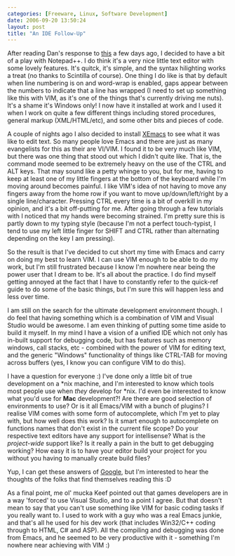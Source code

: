 ```yaml
---
categories: [Freeware, Linux, Software Development]
date: 2006-09-20 13:50:24
layout: post
title: "An IDE Follow-Up"
---
```

After reading Dan's response to <a href="/posts/is-an-ide-all-its-cracked-up-to-be/" title="Is an IDE all it's cracked up to be?">this</a> a few days ago, I decided to have a bit of a play with Notepad++. I do think it's a very nice little text editor with some lovely features. It's quitck, it's simple, and the syntax hilighting works a treat (no thanks to Scintilla of course). One thing I do like is that by default when line numbering is on and word-wrap is enabled, gaps appear between the numbers to indicate that a line has wrapped (I need to set up something like this with VIM, as it's one of the things that's currently driving me nuts). It's a shame it's Windows only! I now have it installed at work and I used it when I work on quite a few different things including stored procedures, general markup (XML/HTML/etc), and some other bits and pieces of code.

A couple of nights ago I also decided to install <a href="http://www.xemacs.org/" target="_blank" title="XEmacs">XEmacs</a> to see what it was like to edit text. So many people love Emacs and there are just as many evangelists for this as their are VI/VIM. I found it to be very much like VIM, but there was one thing that stood out which I didn't quite like. That is, the command mode seemed to be extremely heavy on the use of the CTRL and ALT keys. That may sound like a petty whinge to you, but for me, having to keep at least one of my little fingers at the bottom of the keyboard while I'm moving around becomes painful. I like VIM's idea of not having to move any fingers away from the home row if you want to move up/down/left/right by a single line/character. Pressing CTRL every time is a bit of overkill in my opinion, and it's a bit off-putting for me. After going through a few tutorials with I noticed that my hands were becoming strained. I'm pretty sure this is partly down to my typing style (because I'm not a perfect touch-typist, I tend to use my left little finger for SHIFT and CTRL rather than alternating depending on the key I am pressing).

So the result is that I've decided to cut short my time with Emacs and carry on doing my best to learn VIM. I can use VIM enough to be able to do my work, but I'm still frustrated because I know I'm nowhere near being the power user that I dream to be. It's all about the practice. I do find myself getting annoyed at the fact that I have to constantly refer to the quick-ref guide to do some of the basic things, but I'm sure this will happen less and less over time.

I am still on the search for the ultimate development environment though. I do feel that having something which is a combination of VIM and Visual Studio would be awesome. I am even thinking of putting some time aside to build it myself. In my mind I have a vision of a unified IDE which not only has in-built support for debugging code, but has features such as memory windows, call stacks, etc - combined with the power of VIM for editing text, and the generic "Windows" functionality of things like CTRL-TAB for moving across buffers (yes, I know you can configure VIM to do this).

I have a question for everyone :) I've done only a little bit of true development on a *nix machine, and I'm interested to know which tools most people use when <em>they</em> develop for *nix. I'd even be interested to know what you'd use for <strong>Mac</strong> development?! Are there are good selection of environments to use? Or is it all Emacs/VIM with a bunch of plugins? I realise VIM comes with some form of autocomplete, which I'm yet to play with, but how well does this work? Is it smart enough to autocomplete on functions names that don't exist in the current file scope? Do your respective text editors have any support for intellisense? What is the <em>project-wide</em> support like? Is it really a pain in the butt to get debugging working? How easy it is to have your editor build your project for you without you having to manually create build files?

Yup, I can get these answers of <a href="http://www.google.com.au/" title="Google" target="_blank">Google</a>, but I'm interested to hear the thoughts of the folks that find themselves reading this :D

As a final point, me ol' mucka Keef pointed out that games developers are in a way 'forced' to use Visual Studio, and to a point I agree. But that doesn't mean to say that you can't use something like VIM for basic coding tasks if you really want to. I used to work with a guy who was a real Emacs junkie, and that's all he used for his dev work (that includes Win32/C++ coding through to HTML, C# and ASP). All the compiling and debugging was done from Emacs, and he seemed to be very productive with it - something I'm nowhere near achieving with VIM :)
